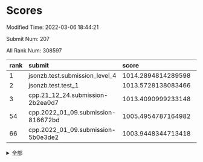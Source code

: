 # Scores

Modified Time: 2022-03-06 18:44:21

Submit Num: 207

All Rank Num: 308597

| rank |               submit               |       score        |       sigma        | pk_num |
| :--- | :--------------------------------- | :----------------- | :----------------- | :----- |
| 1    | jsonzb.test.submission_level_4     | 1014.2894814289598 | 0.8177163740472657 | 5963   |
| 2    | jsonzb.test.test_1                 | 1013.5728138083466 | 0.8378298031357094 | 5956   |
| 3    | cpp.21_12_24.submission-2b2ea0d7   | 1013.4090999233148 | 0.8099740859826401 | 5963   |
| 54   | cpp.2022_01_09.submission-816672bd | 1005.4954787164982 | 0.7276178986122774 | 5967   |
| 66   | cpp.2022_01_09.submission-5b0e3de2 | 1003.9448344713418 | 0.7184372514533269 | 5967   |


<details>
<summary>全部</summary>

| rank |                 submit                 |       score        |       sigma        | pk_num |
| :--- | :------------------------------------- | :----------------- | :----------------- | :----- |
| 1    | jsonzb.test.submission_level_4         | 1014.2894814289598 | 0.8177163740472657 | 5963   |
| 2    | jsonzb.test.test_1                     | 1013.5728138083466 | 0.8378298031357094 | 5956   |
| 3    | cpp.21_12_24.submission-2b2ea0d7       | 1013.4090999233148 | 0.8099740859826401 | 5963   |
| 4    | gobigger.level_3.submission_level_3_22 | 1011.6950212350769 | 0.7769470513984704 | 5962   |
| 5    | gobigger.level_3.submission_level_3_27 | 1011.2675363053278 | 0.7547245142490149 | 5961   |
| 6    | gobigger.level_3.submission_level_3_38 | 1011.2650491468572 | 0.7754736513135413 | 5961   |
| 7    | gobigger.level_3.submission_level_3_32 | 1011.1188818524158 | 0.7684961497553466 | 5960   |
| 8    | gobigger.level_3.submission_level_3_4  | 1010.7911959878021 | 0.7656960251283914 | 5963   |
| 9    | gobigger.level_3.submission_level_3_45 | 1010.7368922908464 | 0.7954957561590692 | 5963   |
| 10   | gobigger.level_3.submission_level_3_31 | 1010.5744936313001 | 0.7456422202671316 | 5963   |
| 11   | gobigger.level_3.submission_level_3_23 | 1010.4984768807948 | 0.7798286953621784 | 5963   |
| 12   | gobigger.level_3.submission_level_3_19 | 1010.4901651913979 | 0.7686576600120378 | 5967   |
| 13   | gobigger.level_3.submission_level_3_48 | 1010.4403140356992 | 0.792640273287969  | 5963   |
| 14   | gobigger.level_3.submission_level_3_29 | 1010.3978510386327 | 0.7691647906170265 | 5964   |
| 15   | gobigger.level_3.submission_level_3_44 | 1010.333762337371  | 0.7635669952940066 | 5964   |
| 16   | gobigger.level_3.submission_level_3_28 | 1010.3138088511686 | 0.76276118799208   | 5964   |
| 17   | gobigger.level_3.submission_level_3_9  | 1010.2909974090518 | 0.7714302203567001 | 5960   |
| 18   | gobigger.level_3.submission_level_3_46 | 1010.2860907262349 | 0.7548702016172968 | 5964   |
| 19   | gobigger.level_3.submission_level_3_42 | 1010.1408408903063 | 0.7570593079108724 | 5969   |
| 20   | gobigger.level_3.submission_level_3_6  | 1010.139632937464  | 0.7699918507782477 | 5965   |
| 21   | gobigger.level_3.submission_level_3_12 | 1010.1105527048031 | 0.7443409703397234 | 5957   |
| 22   | gobigger.level_3.submission_level_3_0  | 1010.003836846962  | 0.7451908855003233 | 5957   |
| 23   | gobigger.level_3.submission_level_3_20 | 1009.9730951936835 | 0.7640198525671863 | 5968   |
| 24   | gobigger.level_3.submission_level_3_16 | 1009.9627970693656 | 0.7854677771437371 | 5964   |
| 25   | gobigger.level_3.submission_level_3_40 | 1009.9021368961671 | 0.7637989948386679 | 5962   |
| 26   | gobigger.level_3.submission_level_3_35 | 1009.898835195762  | 0.7486280416171619 | 5967   |
| 27   | gobigger.level_3.submission_level_3_14 | 1009.8876475110717 | 0.750528403027515  | 5960   |
| 28   | gobigger.level_3.submission_level_3_26 | 1009.8432153667818 | 0.7789943575957541 | 5961   |
| 29   | gobigger.level_3.submission_level_3_17 | 1009.8298615381229 | 0.7619111966293852 | 5965   |
| 30   | gobigger.level_3.submission_level_3_13 | 1009.8220976466525 | 0.7487367763909544 | 5957   |
| 31   | gobigger.level_3.submission_level_3_1  | 1009.7815171463154 | 0.7652760160753522 | 5963   |
| 32   | gobigger.level_3.submission_level_3_25 | 1009.7679197662247 | 0.7826204182324403 | 5962   |
| 33   | gobigger.level_3.submission_level_3_21 | 1009.6700938736482 | 0.7436388950316755 | 5958   |
| 34   | gobigger.level_3.submission_level_3_11 | 1009.6488753005984 | 0.7586971035411145 | 5966   |
| 35   | gobigger.level_3.submission_level_3_30 | 1009.556824165066  | 0.7480306047930986 | 5965   |
| 36   | gobigger.level_3.submission_level_3_18 | 1009.5482808914908 | 0.7545942699667072 | 5961   |
| 37   | gobigger.level_3.submission_level_3_33 | 1009.5346681912882 | 0.754724566391749  | 5964   |
| 38   | gobigger.level_3.submission_level_3_47 | 1009.4444859352956 | 0.7510316228058429 | 5962   |
| 39   | gobigger.level_3.submission_level_3_15 | 1009.4273448190919 | 0.760012203227047  | 5963   |
| 40   | gobigger.level_3.submission_level_3_43 | 1009.4178549550928 | 0.7633136088778936 | 5963   |
| 41   | gobigger.level_3.submission_level_3_7  | 1009.3585947624778 | 0.7755239421062692 | 5966   |
| 42   | gobigger.level_3.submission_level_3_34 | 1009.2630288484794 | 0.7622983024489038 | 5958   |
| 43   | gobigger.level_3.submission_level_3_2  | 1009.2440773854366 | 0.7583136725214101 | 5970   |
| 44   | gobigger.level_3.submission_level_3_37 | 1009.1522342147393 | 0.7510007487632837 | 5963   |
| 45   | gobigger.level_3.submission_level_3_8  | 1009.1185539541355 | 0.7520604318478653 | 5962   |
| 46   | gobigger.level_3.submission_level_3_36 | 1009.0995101476259 | 0.7310647683802711 | 5964   |
| 47   | gobigger.level_3.submission_level_3_41 | 1009.0752487022803 | 0.749505596879125  | 5965   |
| 48   | gobigger.level_3.submission_level_3_10 | 1009.0514364574778 | 0.7581438202400096 | 5963   |
| 49   | gobigger.level_3.submission_level_3_49 | 1009.0148597368077 | 0.7486655049636823 | 5969   |
| 50   | gobigger.level_3.submission_level_3_24 | 1008.5996232276374 | 0.7362773824134639 | 5966   |
| 51   | gobigger.level_3.submission_level_3_39 | 1008.5967144351939 | 0.7452913312922302 | 5965   |
| 52   | gobigger.level_3.submission_level_3_5  | 1008.5120778153575 | 0.7398105569611142 | 5965   |
| 53   | gobigger.level_3.submission_level_3_3  | 1007.1676127512796 | 0.7321480580767672 | 5964   |
| 54   | cpp.2022_01_09.submission-816672bd     | 1005.4954787164982 | 0.7276178986122774 | 5967   |
| 55   | gobigger.level_1.submission_level_1_24 | 1004.8211801783985 | 0.7197423874320824 | 5966   |
| 56   | gobigger.level_1.submission_level_1_10 | 1004.7067398456614 | 0.7238948574306058 | 5968   |
| 57   | gobigger.level_1.submission_level_1_37 | 1004.2892717792072 | 0.7140201469617097 | 5967   |
| 58   | gobigger.level_1.submission_level_1_27 | 1004.2840023109298 | 0.7219187699088928 | 5965   |
| 59   | gobigger.level_1.submission_level_1_4  | 1004.1981600024797 | 0.7343874892418475 | 5955   |
| 60   | gobigger.level_1.submission_level_1_36 | 1004.1666315846211 | 0.7251910563511208 | 5963   |
| 61   | gobigger.level_1.submission_level_1_9  | 1004.0761209311364 | 0.7215890005427252 | 5959   |
| 62   | gobigger.level_1.submission_level_1_39 | 1004.0554176488923 | 0.7077598669884818 | 5966   |
| 63   | gobigger.level_1.submission_level_1_12 | 1004.0291227243194 | 0.7149842643473826 | 5966   |
| 64   | gobigger.level_1.submission_level_1_19 | 1003.964118286342  | 0.7186538529433011 | 5969   |
| 65   | gobigger.level_1.submission_level_1_8  | 1003.9510572413852 | 0.7164534409478565 | 5961   |
| 66   | cpp.2022_01_09.submission-5b0e3de2     | 1003.9448344713418 | 0.7184372514533269 | 5967   |
| 67   | gobigger.level_1.submission_level_1_28 | 1003.9256101652711 | 0.7042847354328798 | 5965   |
| 68   | gobigger.level_1.submission_level_1_7  | 1003.920121323793  | 0.7106307939552189 | 5963   |
| 69   | gobigger.level_1.submission_level_1_43 | 1003.9067860871412 | 0.730643029731438  | 5960   |
| 70   | gobigger.level_1.submission_level_1_41 | 1003.8465662565628 | 0.710357280080479  | 5967   |
| 71   | gobigger.level_1.submission_level_1_15 | 1003.828010626811  | 0.7137453768503718 | 5965   |
| 72   | gobigger.level_1.submission_level_1_17 | 1003.7824864495873 | 0.7081767774740642 | 5956   |
| 73   | gobigger.level_1.submission_level_1_34 | 1003.6967497052013 | 0.7123109510629267 | 5966   |
| 74   | gobigger.level_1.submission_level_1_16 | 1003.6859579921273 | 0.7214727400330943 | 5961   |
| 75   | gobigger.level_1.submission_level_1_45 | 1003.6806899310074 | 0.7159736292536881 | 5960   |
| 76   | gobigger.level_1.submission_level_1_46 | 1003.6638752054902 | 0.7113656420463065 | 5960   |
| 77   | gobigger.level_1.submission_level_1_47 | 1003.5653985430848 | 0.7291140562430933 | 5962   |
| 78   | gobigger.level_1.submission_level_1_35 | 1003.4801505258422 | 0.7283645483786306 | 5964   |
| 79   | gobigger.level_1.submission_level_1_6  | 1003.4499879167719 | 0.7256930270566446 | 5966   |
| 80   | gobigger.level_1.submission_level_1_20 | 1003.401570006627  | 0.7136030969046245 | 5962   |
| 81   | gobigger.level_1.submission_level_1_32 | 1003.3425490495008 | 0.7308393349065673 | 5962   |
| 82   | gobigger.level_1.submission_level_1_33 | 1003.3098410093128 | 0.7187566295668418 | 5963   |
| 83   | gobigger.level_1.submission_level_1_3  | 1003.2895670544698 | 0.7087945804177982 | 5964   |
| 84   | gobigger.level_1.submission_level_1_18 | 1003.1203659717119 | 0.722461733843939  | 5960   |
| 85   | gobigger.level_1.submission_level_1_2  | 1003.0830630196074 | 0.7172508163198779 | 5965   |
| 86   | gobigger.level_1.submission_level_1_25 | 1003.0353733524037 | 0.7209393102057141 | 5963   |
| 87   | gobigger.level_1.submission_level_1_5  | 1003.0349954140377 | 0.7093174786192182 | 5970   |
| 88   | gobigger.level_1.submission_level_1_44 | 1003.0180647002677 | 0.7158806340941569 | 5958   |
| 89   | gobigger.level_1.submission_level_1_0  | 1002.9688115213779 | 0.7109582939244974 | 5965   |
| 90   | gobigger.level_1.submission_level_1_38 | 1002.915806269088  | 0.7274001380915699 | 5963   |
| 91   | gobigger.level_1.submission_level_1_49 | 1002.8868067685897 | 0.710957120366047  | 5962   |
| 92   | gobigger.level_1.submission_level_1_30 | 1002.7951913633833 | 0.7218175406005061 | 5970   |
| 93   | gobigger.level_1.submission_level_1_14 | 1002.7909616452223 | 0.7143688042152986 | 5963   |
| 94   | gobigger.level_1.submission_level_1_11 | 1002.6870518574083 | 0.7146736091716873 | 5960   |
| 95   | gobigger.level_1.submission_level_1_42 | 1002.6281212490298 | 0.7090296558179231 | 5957   |
| 96   | gobigger.level_1.submission_level_1_40 | 1002.6253800771618 | 0.7403771536890901 | 5961   |
| 97   | gobigger.level_1.submission_level_1_48 | 1002.5174397589766 | 0.715111393381083  | 5960   |
| 98   | gobigger.level_1.submission_level_1_22 | 1002.4772272404153 | 0.6992189122527535 | 5962   |
| 99   | gobigger.level_1.submission_level_1_13 | 1002.3774533461733 | 0.714314568200631  | 5959   |
| 100  | gobigger.level_1.submission_level_1_26 | 1002.3001629186729 | 0.7201537585930904 | 5967   |
| 101  | gobigger.level_1.submission_level_1_29 | 1002.2926687839275 | 0.6999471270491029 | 5965   |
| 102  | gobigger.level_1.submission_level_1_31 | 1002.2054576841016 | 0.7187487004479873 | 5965   |
| 103  | gobigger.level_1.submission_level_1_21 | 1002.0439139200394 | 0.7212010556572823 | 5964   |
| 104  | gobigger.level_1.submission_level_1_1  | 1001.6610483356629 | 0.7181264380678686 | 5963   |
| 105  | gobigger.level_1.submission_level_1_23 | 1001.3917480683812 | 0.7101028162565484 | 5959   |
| 106  | gobigger.random.submission_random_4    | 997.5825124819241  | 0.7143348151780232 | 5964   |
| 107  | gobigger.random.submission_random_28   | 997.2056873160519  | 0.6971799698251491 | 5968   |
| 108  | gobigger.random.submission_random_49   | 997.2054208852717  | 0.7023654418668872 | 5965   |
| 109  | gobigger.random.submission_random_39   | 997.1048896505657  | 0.7101298923013768 | 5959   |
| 110  | gobigger.random.submission_random_42   | 996.927853336133   | 0.7113387720162921 | 5960   |
| 111  | gobigger.random.submission_random_36   | 996.8914103445936  | 0.698856933415251  | 5962   |
| 112  | gobigger.random.submission_random_34   | 996.8719496016283  | 0.7086679513008862 | 5967   |
| 113  | gobigger.random.submission_random_13   | 996.7817930001289  | 0.7129175083767153 | 5962   |
| 114  | gobigger.random.submission_random_1    | 996.75852694494    | 0.6970139104917751 | 5966   |
| 115  | gobigger.random.submission_random_44   | 996.7376564113889  | 0.7005535505518118 | 5963   |
| 116  | gobigger.random.submission_random_38   | 996.6720326883794  | 0.696884712925992  | 5960   |
| 117  | gobigger.random.submission_random_40   | 996.6073381230151  | 0.7128365986803745 | 5966   |
| 118  | gobigger.random.submission_random_23   | 996.5982381126581  | 0.7090570800509632 | 5960   |
| 119  | gobigger.random.submission_random_29   | 996.5738887713585  | 0.7063146952013052 | 5962   |
| 120  | gobigger.random.submission_random_15   | 996.4349786136416  | 0.7109467239006412 | 5963   |
| 121  | gobigger.random.submission_random_19   | 996.3293416477976  | 0.7210322071715343 | 5963   |
| 122  | gobigger.random.submission_random_6    | 996.3147081122704  | 0.7156644061111739 | 5965   |
| 123  | gobigger.random.submission_random_12   | 996.3048929924385  | 0.7130133623070292 | 5964   |
| 124  | gobigger.random.submission_random_0    | 996.0801958620995  | 0.7066933712792396 | 5957   |
| 125  | gobigger.random.submission_random_27   | 996.0297189626046  | 0.7145420687614584 | 5964   |
| 126  | gobigger.random.submission_random_32   | 996.0222714991942  | 0.7100868677478178 | 5960   |
| 127  | gobigger.random.submission_random_9    | 995.9859514055144  | 0.7036279107592524 | 5967   |
| 128  | gobigger.random.submission_random_25   | 995.979642013825   | 0.7102273692365426 | 5963   |
| 129  | gobigger.random.submission_random_21   | 995.9282053608871  | 0.706731620961784  | 5966   |
| 130  | gobigger.random.submission_random_43   | 995.9121235036802  | 0.7184487759247518 | 5960   |
| 131  | gobigger.random.submission_random_46   | 995.8718004674053  | 0.7094914441615293 | 5964   |
| 132  | gobigger.random.submission_random_7    | 995.8603114125366  | 0.7007461649764527 | 5964   |
| 133  | gobigger.random.submission_random_22   | 995.8049191990523  | 0.7059572896134189 | 5967   |
| 134  | gobigger.random.submission_random_45   | 995.7930068803528  | 0.7180774775674367 | 5962   |
| 135  | gobigger.random.submission_random_24   | 995.7911537181859  | 0.7030673571376619 | 5964   |
| 136  | gobigger.random.submission_random_26   | 995.7310083312233  | 0.7033425681741113 | 5969   |
| 137  | gobigger.random.submission_random_37   | 995.6813965192816  | 0.7076324887906907 | 5962   |
| 138  | gobigger.random.submission_random_3    | 995.6462747443371  | 0.7190289013266445 | 5966   |
| 139  | gobigger.random.submission_random_20   | 995.5789055842095  | 0.6988126465469141 | 5963   |
| 140  | gobigger.random.submission_random_33   | 995.5421607756397  | 0.7058401792226241 | 5958   |
| 141  | gobigger.random.submission_random_11   | 995.5326945532936  | 0.7220061894663053 | 5960   |
| 142  | gobigger.random.submission_random_48   | 995.4796855882543  | 0.7116585813407564 | 5961   |
| 143  | gobigger.random.submission_random_14   | 995.4586038104472  | 0.7274857219242552 | 5961   |
| 144  | gobigger.random.submission_random_47   | 995.4356023391272  | 0.711850191806984  | 5964   |
| 145  | gobigger.random.submission_random_35   | 995.416682400631   | 0.7130103757534463 | 5959   |
| 146  | gobigger.random.submission_random_41   | 995.3653617045206  | 0.7159452860829609 | 5965   |
| 147  | gobigger.random.submission_random_8    | 995.3364587069867  | 0.7158017094790051 | 5971   |
| 148  | gobigger.random.submission_random_18   | 995.0516607326754  | 0.7108173894314149 | 5960   |
| 149  | gobigger.random.submission_random_10   | 995.0254701173861  | 0.7185116020384522 | 5966   |
| 150  | gobigger.random.submission_random_30   | 994.9959183436756  | 0.7135932378857611 | 5968   |
| 151  | gobigger.random.submission_random_16   | 994.9527821006834  | 0.7120553371462989 | 5967   |
| 152  | gobigger.random.submission_random_2    | 994.8715495115897  | 0.7189290756299594 | 5966   |
| 153  | gobigger.random.submission_random_31   | 994.7388605348     | 0.7128645022433602 | 5964   |
| 154  | gobigger.random.submission_random_17   | 994.5165023347304  | 0.714652839742493  | 5962   |
| 155  | gobigger.level_2.submission_level_2_14 | 994.302150623076   | 0.7499216928492174 | 5961   |
| 156  | gobigger.random.submission_random_5    | 994.2289229150642  | 0.7320688024485897 | 5964   |
| 157  | gobigger.level_2.submission_level_2_44 | 993.7403665514629  | 0.735437635524282  | 5960   |
| 158  | gobigger.level_2.submission_level_2_23 | 993.6985006122529  | 0.7400745220865863 | 5964   |
| 159  | gobigger.level_2.submission_level_2_41 | 993.3703905024167  | 0.7388863255173348 | 5959   |
| 160  | gobigger.level_2.submission_level_2_22 | 993.3436695360737  | 0.7430585976375821 | 5963   |
| 161  | gobigger.level_2.submission_level_2_25 | 993.3080961566138  | 0.7485218562547956 | 5963   |
| 162  | gobigger.level_2.submission_level_2_7  | 993.2595908047286  | 0.7382353769617797 | 5962   |
| 163  | gobigger.level_2.submission_level_2_3  | 993.2177607938738  | 0.7302902214445088 | 5963   |
| 164  | gobigger.level_2.submission_level_2_20 | 993.0582219892894  | 0.7424120999899573 | 5957   |
| 165  | gobigger.level_2.submission_level_2_12 | 993.0313369538959  | 0.7233812038390796 | 5964   |
| 166  | gobigger.level_2.submission_level_2_47 | 993.0309345797883  | 0.7311568167418031 | 5964   |
| 167  | gobigger.level_2.submission_level_2_8  | 992.9950179662677  | 0.7388859657241503 | 5958   |
| 168  | gobigger.level_2.submission_level_2_10 | 992.9660455555169  | 0.745530689398563  | 5963   |
| 169  | gobigger.level_2.submission_level_2_21 | 992.8784291126132  | 0.739613266540306  | 5963   |
| 170  | gobigger.level_2.submission_level_2_1  | 992.8134754304027  | 0.7353384545118338 | 5964   |
| 171  | gobigger.level_2.submission_level_2_13 | 992.7553623801542  | 0.7422739080296785 | 5971   |
| 172  | gobigger.level_2.submission_level_2_24 | 992.7487056405249  | 0.7229054096513857 | 5962   |
| 173  | gobigger.level_2.submission_level_2_40 | 992.7394781850032  | 0.7451527927937073 | 5967   |
| 174  | gobigger.level_2.submission_level_2_42 | 992.6678197568336  | 0.7434711631981663 | 5969   |
| 175  | gobigger.level_2.submission_level_2_0  | 992.6527702913031  | 0.7465252212249146 | 5961   |
| 176  | gobigger.level_2.submission_level_2_27 | 992.5963183248842  | 0.7304584002938401 | 5963   |
| 177  | gobigger.level_2.submission_level_2_2  | 992.5659171005636  | 0.7350926349362941 | 5956   |
| 178  | gobigger.level_2.submission_level_2_39 | 992.5392327175175  | 0.7296440229087754 | 5963   |
| 179  | gobigger.level_2.submission_level_2_9  | 992.4825313702504  | 0.7397591943072229 | 5962   |
| 180  | gobigger.level_2.submission_level_2_30 | 992.4793865764235  | 0.7428133953226952 | 5967   |
| 181  | gobigger.level_2.submission_level_2_46 | 992.377586839464   | 0.7636834152213777 | 5963   |
| 182  | gobigger.level_2.submission_level_2_19 | 992.2827962116254  | 0.7399887770396422 | 5961   |
| 183  | gobigger.level_2.submission_level_2_6  | 992.2498156530756  | 0.7351803239580187 | 5966   |
| 184  | gobigger.level_2.submission_level_2_31 | 992.2271221662176  | 0.7672720360193617 | 5966   |
| 185  | gobigger.level_2.submission_level_2_49 | 992.1668120513251  | 0.7610496388484952 | 5967   |
| 186  | gobigger.level_2.submission_level_2_15 | 992.1646934856022  | 0.7800055999792314 | 5961   |
| 187  | gobigger.level_2.submission_level_2_34 | 991.9962609085535  | 0.7527070954230998 | 5963   |
| 188  | gobigger.level_2.submission_level_2_29 | 991.9843693551782  | 0.7459053207353317 | 5962   |
| 189  | gobigger.level_2.submission_level_2_18 | 991.9808968529424  | 0.7634020422788791 | 5965   |
| 190  | gobigger.level_2.submission_level_2_33 | 991.856353836888   | 0.7573375829120463 | 5964   |
| 191  | gobigger.level_2.submission_level_2_11 | 991.7044316983093  | 0.7402823834760274 | 5965   |
| 192  | gobigger.level_2.submission_level_2_36 | 991.604982038698   | 0.7487835823973361 | 5970   |
| 193  | gobigger.level_2.submission_level_2_26 | 991.5230450916516  | 0.7594739567378841 | 5967   |
| 194  | gobigger.level_2.submission_level_2_5  | 991.4676575023325  | 0.7450848302859179 | 5963   |
| 195  | gobigger.level_2.submission_level_2_17 | 991.4544698229403  | 0.729275521497746  | 5961   |
| 196  | gobigger.level_2.submission_level_2_4  | 991.4008878332432  | 0.740214949228573  | 5960   |
| 197  | gobigger.level_2.submission_level_2_37 | 991.3244245632415  | 0.7493325255521988 | 5962   |
| 198  | gobigger.level_2.submission_level_2_43 | 991.2518918334514  | 0.7616738054193866 | 5964   |
| 199  | gobigger.level_2.submission_level_2_38 | 991.1860291227882  | 0.7675763852311954 | 5964   |
| 200  | gobigger.level_2.submission_level_2_45 | 990.7942454216748  | 0.7525490415144914 | 5962   |
| 201  | gobigger.level_2.submission_level_2_32 | 990.6092791764537  | 0.7808617033884213 | 5963   |
| 202  | gobigger.level_2.submission_level_2_16 | 990.482125436607   | 0.775027720157065  | 5964   |
| 203  | gobigger.level_2.submission_level_2_35 | 990.1562648988864  | 0.7517022582246027 | 5960   |
| 204  | gobigger.level_2.submission_level_2_48 | 990.0110806332614  | 0.7546715709316302 | 5960   |
| 205  | gobigger.level_2.submission_level_2_28 | 989.627269535589   | 0.7708484637044057 | 5961   |
| 206  | gobigger.none.submission_none_0        | 976.1549970928353  | 1.458621832469878  | 5969   |
| 207  | gobigger.none.submission_none_1        | 975.9317375436518  | 1.4304173746609008 | 5967   |

</details>